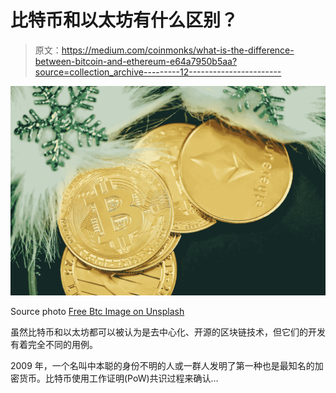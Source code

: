 # 比特币和以太坊有什么区别？

> 原文：<https://medium.com/coinmonks/what-is-the-difference-between-bitcoin-and-ethereum-e64a7950b5aa?source=collection_archive---------12----------------------->

![](img/905bfc07f167d3d51d3f546b85c308c3.png)

Source photo [Free Btc Image on Unsplash](https://unsplash.com/photos/ooezpV8gVLc)

虽然比特币和以太坊都可以被认为是去中心化、开源的区块链技术，但它们的开发有着完全不同的用例。

2009 年，一个名叫中本聪的身份不明的人或一群人发明了第一种也是最知名的加密货币。比特币使用工作证明(PoW)共识过程来确认…